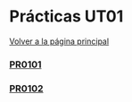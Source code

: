 # Prácticas UT01

[Volver a la página principal](..\index.md)

### [PR0101](pr0101/pr0101.md)

### [PR0102](pr0102/pr0102.md)